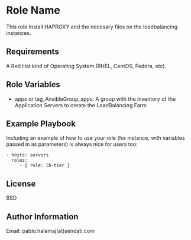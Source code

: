 Role Name
=========

This role Install HAPROXY and the necesary files on the loadbalancing instances.

Requirements
------------

A Red Hat kind of Operating System (RHEL, CentOS, Fedora, etc).

Role Variables
--------------

* apps or tag_AnsibleGroup_apps: A group with the inventory of the Application Servers to create the LoadBalancing Farm

Example Playbook
----------------

Including an example of how to use your role (for instance, with variables passed in as parameters) is always nice for users too:

    - hosts: servers
      roles:
         - { role: lb-tier }

License
-------

BSD

Author Information
------------------

Email: pablo.halamaj(at)sendati.com
